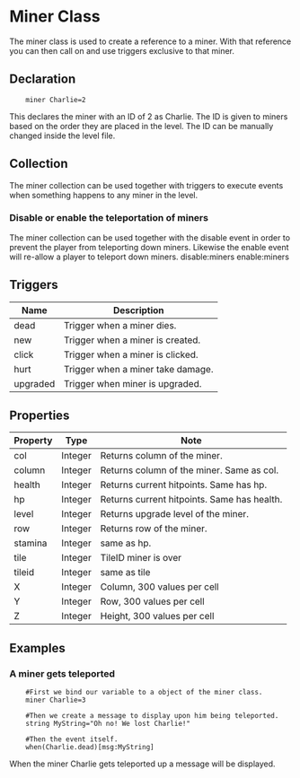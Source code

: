 # Miner Class
The miner class is used to create a reference to a miner. With that reference you can then call on and use triggers exclusive to that miner.
## Declaration

```mms
	miner Charlie=2
```

This declares the miner with an ID of 2 as Charlie. The ID is given to miners based on the order they are placed in the level. The ID can be manually changed inside the level file.

## Collection 
The miner collection can be used together with triggers to execute events when something happens to any miner in the level.

### Disable or enable the teleportation of miners 
The miner collection can be used together with the disable event in order to prevent the player from teleporting down miners. Likewise the enable event will re-allow a player to teleport down miners.
disable:miners
enable:miners

## Triggers 

|Name|Description|
|---|---|
|dead|Trigger when a miner dies.|
|new|Trigger when a miner is created.|
|click|Trigger when a miner is clicked.|
|hurt|Trigger when a miner take damage.|
|upgraded|Trigger when miner is upgraded.|

## Properties

|Property|Type|Note|
|---|---|---|
|col|Integer|Returns column of the miner.|
|column|Integer|Returns column of the miner. Same as col.|
|health|Integer|Returns current hitpoints. Same has hp.|
|hp|Integer|Returns current hitpoints. Same has health.|
|level|Integer|Returns upgrade level of the miner.|
|row|Integer|Returns row of the miner.|
|stamina|Integer|same as hp.|
|tile|Integer|TileID miner is over|
|tileid|Integer|same as tile|
|X|Integer|Column, 300 values per cell|
|Y|Integer|Row, 300 values per cell|
|Z|Integer|Height, 300 values per cell|

## Examples 

### A miner gets teleported 

```mms
	#First we bind our variable to a object of the miner class.
	miner Charlie=3
	
	#Then we create a message to display upon him being teleported.
	string MyString="Oh no! We lost Charlie!"

	#Then the event itself.
	when(Charlie.dead)[msg:MyString]
```

When the miner Charlie gets teleported up a message will be displayed.